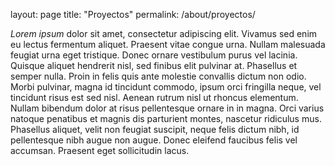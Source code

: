 layout: page
title: "Proyectos"
permalink: /about/proyectos/

*Lorem ipsum* dolor sit amet, consectetur adipiscing elit. Vivamus sed enim eu lectus fermentum aliquet. Praesent vitae congue urna. Nullam malesuada feugiat urna eget tristique. Donec ornare vestibulum purus vel lacinia. Quisque aliquet hendrerit nisl, sed finibus elit pulvinar at. Phasellus et semper nulla. Proin in felis quis ante molestie convallis dictum non odio. Morbi pulvinar, magna id tincidunt commodo, ipsum orci fringilla neque, vel tincidunt risus est sed nisl. Aenean rutrum nisl ut rhoncus elementum. Nullam bibendum dolor at risus pellentesque ornare in in magna. Orci varius natoque penatibus et magnis dis parturient montes, nascetur ridiculus mus. Phasellus aliquet, velit non feugiat suscipit, neque felis dictum nibh, id pellentesque nibh augue non augue. Donec eleifend faucibus felis vel accumsan. Praesent eget sollicitudin lacus.